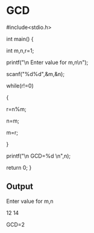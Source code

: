 # GCD

#include<stdio.h>

int main() {

 int m,n,r=1;

 printf("\n Enter value for m,n\n");

 scanf("%d%d",&m,&n);

 while(r!=0)

{

 r=n%m;

 n=m;

 m=r;

}

 printf("\n GCD=%d \n",n);

 return 0;
}

## Output

Enter value for m,n

12 14

GCD=2
